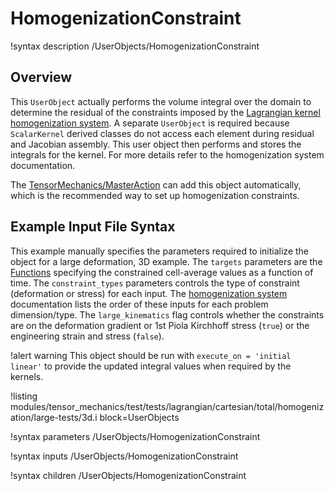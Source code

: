 # HomogenizationConstraint

!syntax description /UserObjects/HomogenizationConstraint

## Overview

This `UserObject` actually performs the volume integral over the domain to determine the
residual of the constraints imposed by the [Lagrangian kernel homogenization system](Homogenization.md).
A separate `UserObject` is required because `ScalarKernel` derived classes do not access each element
during residual and Jacobian assembly.
This user object then performs and stores the integrals for the kernel.
For more details refer to the homogenization system documentation.

The [TensorMechanics/MasterAction](/Modules/TensorMechanics/Master/index.md) can add this object
automatically, which is the recommended way to set up homogenization constraints.

## Example Input File Syntax

This example manually specifies the parameters required to initialize the object for a
large deformation, 3D example.
The `targets` parameters are the [Functions](framework:syntax/Functions/index.md) specifying the constrained
cell-average values as a function of time.
The `constraint_types` parameters controls the type of constraint (deformation or stress) for each input.
The [homogenization system](Homogenization.md) documentation lists the order of these inputs
for each problem dimension/type.
The `large_kinematics` flag controls whether the constraints are on the deformation gradient or
1st Piola Kirchhoff stress (`true`) or the engineering strain and stress (`false`).

!alert warning
This object should be run with `execute_on = 'initial linear'` to provide the
updated integral values when required by the kernels.

!listing modules/tensor_mechanics/test/tests/lagrangian/cartesian/total/homogenization/large-tests/3d.i
         block=UserObjects

!syntax parameters /UserObjects/HomogenizationConstraint

!syntax inputs /UserObjects/HomogenizationConstraint

!syntax children /UserObjects/HomogenizationConstraint
